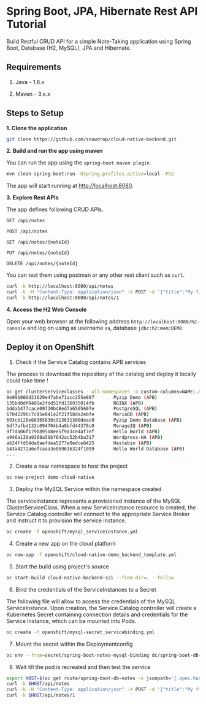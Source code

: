 # Spring Boot, JPA, Hibernate Rest API Tutorial

Build Restful CRUD API for a simple Note-Taking application using Spring Boot, Database (H2, MySQL), JPA and Hibernate.

## Requirements

1. Java - 1.8.x

2. Maven - 3.x.x

## Steps to Setup

**1. Clone the application**

```bash
git clone https://github.com/snowdrop/cloud-native-backend.git
```
**2. Build and run the app using maven**

You can run the app using the `spring-boot maven plugin`

```bash
mvn clean spring-boot:run -Dspring.profiles.active=local -Ph2
```

The app will start running at <http://localhost:8080>.

**3. Explore Rest APIs**

The app defines following CRUD APIs.

    GET /api/notes
    
    POST /api/notes
    
    GET /api/notes/{noteId}
    
    PUT /api/notes/{noteId}
    
    DELETE /api/notes/{noteId}

You can test them using postman or any other rest client such as `curl`.

```bash
curl -k http://localhost:8080/api/notes 
curl -k -H "Content-Type: application/json" -X POST -d '{"title":"My first note","content":"Spring Boot is awesome!"}' http://localhost:8080/api/notes 
curl -k http://localhost:8080/api/notes/1
```

**4. Access the H2 Web Console**

Open your web browser at the following address `http://localhost:8080/h2-console` and log on using as username `sa`, database `jdbc:h2:mem:DEMO`

## Deploy it on OpenShift

1. Check if the Service Catalog contains APB services

The process to download the repository of the catalog and deploy it locally could take time !

```bash
oc get clusterserviceclasses --all-namespaces -o custom-columns=NAME:.metadata.name,DISPLAYNAME:spec.externalMetadata.displayName | grep APB
0e991006d21029e47abe71acc255e807       Pyzip Demo (APB)
135bd0df0401e2fdd52fd136935014fb       NGINX (APB)
1dda1477cace09730bd8ed7a6505607e       PostgreSQL (APB)
67042296c7c95e84142f21f58da2ebfe       MariaDB (APB)
693cb128e68365830c913631300deac0       Pyzip Demo Database (APB)
6df7afbd132c094704b4a8bfd44378c0       ManageIQ (APB)
9f7da06f179b895a8ee5f9a3ce4af7ef       Hello World (APB)
a946a139a9308a59bf642ac52b4ba317       Wordpress-HA (APB)
ab24ffd54da0aefdea5277e0edce8425       Hastebin (APB)
b43a4272a6efcaaa3e0b9616324f1099       Hello World Database (APB)
...
```

2. Create a new namespace to host the project

```bash
oc new-project demo-cloud-native
```

3. Deploy the MySQL Service within the namespace created

The serviceInstance represents a provisioned instance of the MySQL ClusterServiceClass. When a new ServiceInstance resource is created, the Service Catalog controller
will connect to the appropriate Service Broker and instruct it to provision the service instance.

```bash
oc create -f openshift/mysql_serviceinstance.yml
```

4. Create a new app on the cloud platform

```bash
oc new-app -f openshift/cloud-native-demo_backend_template.yml
```

5. Start the build using project's source

```bash
oc start-build cloud-native-backend-s2i --from-dir=. --follow
```

6. Bind the credentials of the ServiceInstances to a Secret

The following file will allow to access the credentials of the MySQL ServiceInstance. Upon creation, the Service Catalog controller will create a Kubernetes Secret containing connection details
and credentials for the Service Instance, which can be mounted into Pods.

```bash
oc create -f openshift/mysql-secret_servicebinding.yml
```

7. Mount the secret within the Deploymentconfig

```bash
oc env --from=secret/spring-boot-notes-mysql-binding dc/spring-boot-db-notes
```

8. Wait till the pod is recreated and then test the service

```bash
export HOST=$(oc get route/spring-boot-db-notes -o jsonpath='{.spec.host}')
curl -k $HOST/api/notes 
curl -k -H "Content-Type: application/json" -X POST -d '{"title":"My first note","content":"Spring Boot is awesome!"}' $HOST/api/notes 
curl -k $HOST/api/notes/1
```
